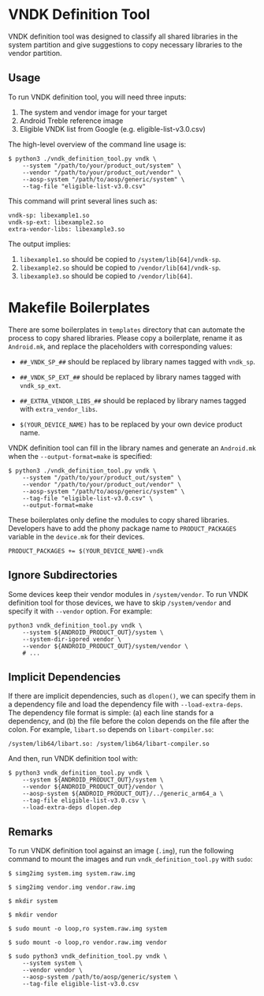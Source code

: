 VNDK Definition Tool
====================

VNDK definition tool was designed to classify all shared libraries in the
system partition and give suggestions to copy necessary libraries to the vendor
partition.

## Usage

To run VNDK definition tool, you will need three inputs:

1. The system and vendor image for your target
2. Android Treble reference image
3. Eligible VNDK list from Google (e.g. eligible-list-v3.0.csv)

The high-level overview of the command line usage is:

    $ python3 ./vndk_definition_tool.py vndk \
        --system "/path/to/your/product_out/system" \
        --vendor "/path/to/your/product_out/vendor" \
        --aosp-system "/path/to/aosp/generic/system" \
        --tag-file "eligible-list-v3.0.csv"

This command will print several lines such as:

    vndk-sp: libexample1.so
    vndk-sp-ext: libexample2.so
    extra-vendor-libs: libexample3.so

The output implies:

1. `libexample1.so` should be copied to `/system/lib[64]/vndk-sp`.
2. `libexample2.so` should be copied to `/vendor/lib[64]/vndk-sp`.
3. `libexample3.so` should be copied to `/vendor/lib[64]`.


# Makefile Boilerplates

There are some boilerplates in `templates` directory that can automate the
process to copy shared libraries.  Please copy a boilerplate, rename it as
`Android.mk`, and replace the placeholders with corresponding values:

* `##_VNDK_SP_##` should be replaced by library names tagged with `vndk_sp`.

* `##_VNDK_SP_EXT_##` should be replaced by library names tagged with
  `vndk_sp_ext`.

* `##_EXTRA_VENDOR_LIBS_##` should be replaced by library names tagged with
  `extra_vendor_libs`.

* `$(YOUR_DEVICE_NAME)` has to be replaced by your own device product name.

VNDK definition tool can fill in the library names and generate an `Android.mk`
when the `--output-format=make` is specified:

    $ python3 ./vndk_definition_tool.py vndk \
        --system "/path/to/your/product_out/system" \
        --vendor "/path/to/your/product_out/vendor" \
        --aosp-system "/path/to/aosp/generic/system" \
        --tag-file "eligible-list-v3.0.csv" \
        --output-format=make

These boilerplates only define the modules to copy shared libraries.
Developers have to add the phony package name to `PRODUCT_PACKAGES` variable in
the `device.mk` for their devices.

    PRODUCT_PACKAGES += $(YOUR_DEVICE_NAME)-vndk


## Ignore Subdirectories

Some devices keep their vendor modules in `/system/vendor`.  To run VNDK
definition tool for those devices, we have to skip `/system/vendor` and specify
it with `--vendor` option.  For example:

    python3 vndk_definition_tool.py vndk \
        --system ${ANDROID_PRODUCT_OUT}/system \
        --system-dir-igored vendor \
        --vendor ${ANDROID_PRODUCT_OUT}/system/vendor \
        # ...


## Implicit Dependencies

If there are implicit dependencies, such as `dlopen()`, we can specify them in
a dependency file and load the dependency file with `--load-extra-deps`.  The
dependency file format is simple: (a) each line stands for a dependency, and
(b) the file before the colon depends on the file after the colon.  For
example, `libart.so` depends on `libart-compiler.so`:

    /system/lib64/libart.so: /system/lib64/libart-compiler.so

And then, run VNDK definition tool with:

    $ python3 vndk_definition_tool.py vndk \
        --system ${ANDROID_PRODUCT_OUT}/system \
        --vendor ${ANDROID_PRODUCT_OUT}/vendor \
        --aosp-system ${ANDROID_PRODUCT_OUT}/../generic_arm64_a \
        --tag-file eligible-list-v3.0.csv \
        --load-extra-deps dlopen.dep


## Remarks

To run VNDK definition tool against an image (`.img`), run the following
command to mount the images and run `vndk_definition_tool.py` with `sudo`:

    $ simg2img system.img system.raw.img

    $ simg2img vendor.img vendor.raw.img

    $ mkdir system

    $ mkdir vendor

    $ sudo mount -o loop,ro system.raw.img system

    $ sudo mount -o loop,ro vendor.raw.img vendor

    $ sudo python3 vndk_definition_tool.py vndk \
        --system system \
        --vendor vendor \
        --aosp-system /path/to/aosp/generic/system \
        --tag-file eligible-list-v3.0.csv

